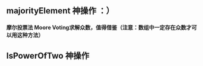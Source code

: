 ## majorityElement 神操作 ：）
#### 摩尔投票法 Moore Voting求解众数，值得借鉴（注意：数组中一定存在众数才可以用这种方法）

## IsPowerOfTwo 神操作
